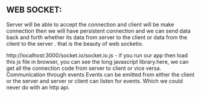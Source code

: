 WEB SOCKET:
-----------

Server will be able to accept the connection and client will be make connection then
we will have persistent connection and we can send data back and forth whether its data
from server to the client or data from the client to the server . that is the beauty of 
web socketio.


http://localhost:3000/socket.io/socket.io.js -  if you run our app then load this js file in browser, you can see the long javascript library.here, we can get all the connection code from server to client or vice versa. 
Communication through events
Events can be emitted from either the client or the server and server or client can listen for events.
Which we could never do with an http api.

